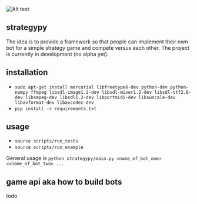 ![Alt text](https://api.travis-ci.org/davide-ceretti/strategypy.svg?branch=master)

strategypy
----------

The idea is to provide a framework so that people can implement their own bot for a simple strategy game and compete versus each other. The project is currently in development (no alpha yet).


installation
------------

* ```sudo apt-get install mercurial libfreetype6-dev python-dev python-numpy ffmpeg libsdl-image1.2-dev libsdl-mixer1.2-dev libsdl-ttf2.0-dev libsmpeg-dev libsdl1.2-dev libportmidi-dev libswscale-dev libavformat-dev libavcodec-dev```
* ```pip install -r requirements.txt```


usage
-----

* ```source scripts/run_tests```
* ```source scripts/run_example```

General usage is ```python strategypy/main.py <name_of_bot_one> <<name_of_bot_two> ...```

game api aka how to build bots
------------------------------

todo

